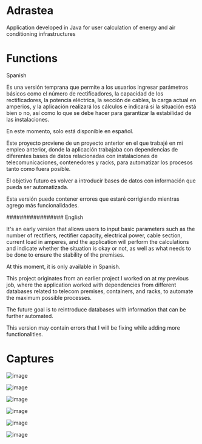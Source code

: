 # Adrastea
Application developed in Java for user calculation of energy and air conditioning infrastructures

# Functions
Spanish

Es una versión temprana que permite a los usuarios ingresar parámetros básicos como el número de rectificadores, la capacidad de los rectificadores, la potencia eléctrica, la sección de cables, la carga actual en amperios, y la aplicación realizará los cálculos e indicará si la situación está bien o no, así como lo que se debe hacer para garantizar la estabilidad de las instalaciones.

En este momento, solo está disponible en español.

Este proyecto proviene de un proyecto anterior en el que trabajé en mi empleo anterior, donde la aplicación trabajaba con dependencias de diferentes bases de datos relacionadas con instalaciones de telecomunicaciones, contenedores y racks, para automatizar los procesos tanto como fuera posible.

El objetivo futuro es volver a introducir bases de datos con información que pueda ser automatizada.

Esta versión puede contener errores que estaré corrigiendo mientras agrego más funcionalidades.

#################
English


It's an early version that allows users to input basic parameters such as the number of rectifiers, rectifier capacity, electrical power, cable section, current load in amperes, and the application will perform the calculations and indicate whether the situation is okay or not, as well as what needs to be done to ensure the stability of the premises.

At this moment, it is only available in Spanish.

This project originates from an earlier project I worked on at my previous job, where the application worked with dependencies from different databases related to telecom premises, containers, and racks, to automate the maximum possible processes.

The future goal is to reintroduce databases with information that can be further automated.

This version may contain errors that I will be fixing while adding more functionalities.



# Captures
![image](https://github.com/user-attachments/assets/a1145408-df18-4105-a3d6-77e5821bea50)

![image](https://github.com/user-attachments/assets/ccc88e69-f42f-43d1-a975-0268ae058be6)

![image](https://github.com/user-attachments/assets/4da51a86-251d-444f-a8e4-3d92a1ebff6f)

![image](https://github.com/user-attachments/assets/94a2b6c6-4c07-4545-a782-eb21ada5e9be)

![image](https://github.com/user-attachments/assets/fc08859b-da94-4a73-9b1e-628d0b880ad6)

![image](https://github.com/user-attachments/assets/a2a39fb7-a2e9-427c-a8ae-8f2ef61e8a8e)
